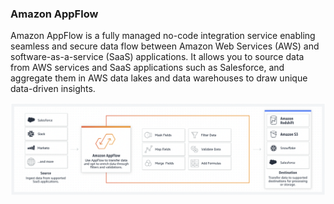 ### Amazon AppFlow

Amazon AppFlow is a fully managed no-code integration service enabling seamless and secure data flow between Amazon Web Services (AWS) and software-as-a-service (SaaS) applications. It allows you to source data from AWS services and SaaS applications such as Salesforce, and aggregate them in AWS data lakes and data warehouses to draw unique data-driven insights.

![Alt text](https://github.com/neerajtandel-git/aws-appflow/blob/master/amazon_appflow.png "Amazon AppFlow")